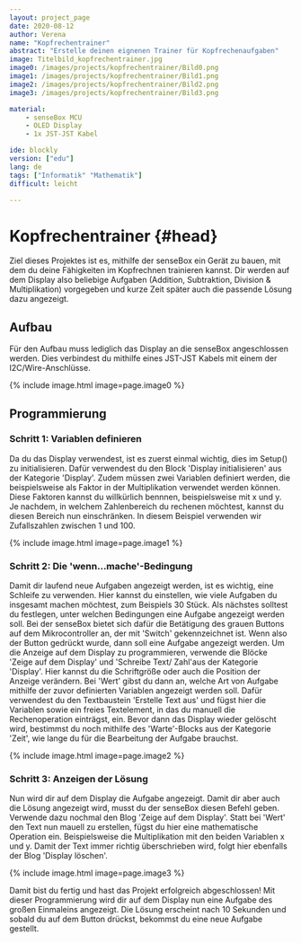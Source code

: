 ```yaml
---
layout: project_page  
date: 2020-08-12  
author: Verena
name: "Kopfrechentrainer"
abstract: "Erstelle deinen eignenen Trainer für Kopfrechenaufgaben" 
image: Titelbild_kopfrechentrainer.jpg
image0: /images/projects/kopfrechentrainer/Bild0.png
image1: /images/projects/kopfrechentrainer/Bild1.png
image2: /images/projects/kopfrechentrainer/Bild2.png
image3: /images/projects/kopfrechentrainer/Bild3.png

material: 
    - senseBox MCU 
    - OLED Display
    - 1x JST-JST Kabel  

ide: blockly
version: ["edu"]    
lang: de 
tags: ["Informatik" "Mathematik"] 
difficult: leicht

---
```

# Kopfrechentrainer {#head}
Ziel dieses Projektes ist es, mithilfe der senseBox ein Gerät zu bauen, mit dem du deine Fähigkeiten im Kopfrechnen trainieren kannst. Dir werden auf dem Display also beliebige Aufgaben (Addition, Subtraktion, Division & Multiplikation) vorgegeben und kurze Zeit später auch die passende Lösung dazu angezeigt. 


## Aufbau
Für den Aufbau muss lediglich das Display an die senseBox angeschlossen werden. Dies verbindest du mithilfe eines JST-JST Kabels mit einem der I2C/Wire-Anschlüsse.

{% include image.html image=page.image0 %}

## Programmierung
### Schritt 1: Variablen definieren
Da du das Display verwendest, ist es zuerst einmal wichtig, dies im Setup() zu initialisieren. Dafür verwendest du den Block 'Display initialisieren' aus der Kategorie 'Display'. Zudem müssen zwei Variablen definiert werden, die beispielsweise als Faktor in der Multiplikation verwendet werden können. Diese Faktoren kannst du willkürlich bennnen, beispielsweise mit x und y. Je nachdem, in welchem Zahlenbereich du rechenen möchtest, kannst du diesen Bereich nun einschränken. In diesem Beispiel verwenden wir Zufallszahlen zwischen 1 und 100. 

{% include image.html image=page.image1 %}


### Schritt 2: Die 'wenn...mache'-Bedingung
Damit dir laufend neue Aufgaben angezeigt werden, ist es wichtig, eine Schleife zu verwenden. Hier kannst du einstellen, wie viele Aufgaben du insgesamt machen möchtest, zum Beispiels 30 Stück. Als nächstes solltest du festlegen, unter welchen Bedingungen eine Aufgabe angezeigt werden soll. Bei der senseBox bietet sich dafür die Betätigung des grauen Buttons auf dem Mikrocontroller an, der mit 'Switch' gekennzeichnet ist. Wenn also der Button gedrückt wurde, dann soll eine Aufgabe angezeigt werden. Um die Anzeige auf dem Display zu programmieren, verwende die Blöcke 'Zeige auf dem Display' und 'Schreibe Text/ Zahl'aus der Kategorie 'Display'. Hier kannst du die Schriftgröße oder auch die Position der Anzeige verändern. Bei 'Wert' gibst du dann an, welche Art von Aufgabe mithilfe der zuvor definierten Variablen angezeigt werden soll. Dafür verwendest du den Textbaustein 'Erstelle Text aus' und fügst hier die Variablen sowie ein freies Textelement, in das du manuell die Rechenoperation einträgst, ein. Bevor dann das Display wieder gelöscht wird, bestimmst du noch mithilfe des 'Warte'-Blocks aus der Kategorie 'Zeit', wie lange du für die Bearbeitung der Aufgabe brauchst.

{% include image.html image=page.image2 %}

### Schritt 3: Anzeigen der Lösung
Nun wird dir auf dem Display die Aufgabe angezeigt. Damit dir aber auch die Lösung angezeigt wird, musst du der senseBox diesen Befehl geben. Verwende dazu nochmal den Blog 'Zeige auf dem Display'. Statt bei 'Wert' den Text nun mauell zu erstellen, fügst du hier eine mathematische Operation ein. Beispielsweise die Multiplikation mit den beiden Variablen x und y. Damit der Text immer richtig überschrieben wird, folgt hier ebenfalls der Blog 'Display löschen'.  

{% include image.html image=page.image3 %}

Damit bist du fertig und hast das Projekt erfolgreich abgeschlossen! Mit dieser Programmierung wird dir auf dem Display nun eine Aufgabe des großen Einmaleins angezeigt. Die Lösung erscheint nach 10 Sekunden und sobald du auf dem Button drückst, bekommst du eine neue Aufgabe gestellt. 
